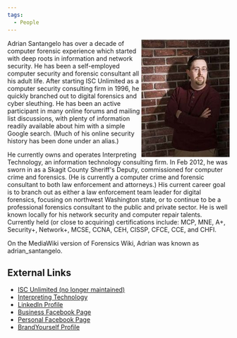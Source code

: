 ```yaml
---
tags:
  - People
---
```

<img src="../assets/images/200px-AdrianSantangelo.jpg" title="AdrianSantangelo.jpg" width="200"
alt="AdrianSantangelo.jpg" align="right"/> Adrian Santangelo has over a decade of
computer forensic experience which started with deep roots in
information and network security. He has been a self-employed computer
security and forensic consultant all his adult life. After starting ISC
Unlimited as a computer security consulting firm in 1996, he quickly
branched out to digital forensics and cyber sleuthing. He has been an
active participant in many online forums and mailing list discussions,
with plenty of information readily available about him with a simple
Google search. (Much of his online security history has been done under
an alias.)

He currently owns and operates Interpreting Technology, an information
technology consulting firm. In Feb 2012, he was sworn in as a Skagit
County Sheriff's Deputy, commissioned for computer crime and forensics.
(He is currently a computer crime and forensic consultant to both law
enforcement and attorneys.) His current career goal is to branch out as
either a law enforcement team leader for digital forensics, focusing on
northwest Washington state, or to continue to be a professional
forensics consultant to the public and private sector. He is well known
locally for his network security and computer repair talents. Currently
held (or close to acquiring) certifications include: MCP, MNE, A+,
Security+, Network+, MCSE, CCNA, CEH, CISSP, CFCE, CCE, and CHFI.

On the MediaWiki version of Forensics Wiki, Adrian was known as
adrian_santangelo.

## External Links

* [ISC Unlimited (no longer maintained)](https://www.interpretingtech.com/)
* [Interpreting Technology](https://www.interpretingtech.com/)
* [LinkedIn Profile](https://www.linkedin.com/in/AdrianSantangelo/)
* [Business Facebook Page](https://www.facebook.com/InterpretingTech)
* [Personal Facebook Page](https://www.facebook.com/adrian.santangelo/)
* [BrandYourself Profile](https://adriansantangelo.brandyourself.com/)
